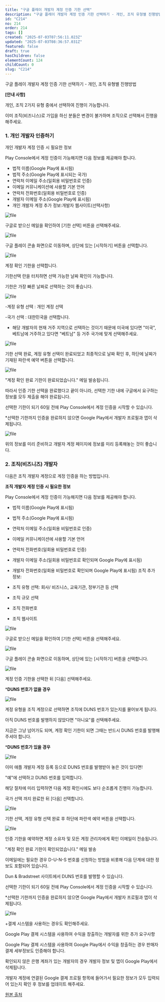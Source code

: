 ```yaml
---
title: "구글 플레이 개발자 계정 인증 기한 선택"
description: "구글 플레이 개발자 계정 인증 기한 선택하기 - 개인, 조직 유형별 진행방법    **[안내 사항]**  개인, 조직 2가지 유형 중에서 선택하여 진행이 가능합니다.  이미 조직(비즈니스)로 가입을 하신 분들은 변경이 불가하며 조직으로 선택해서 진행을 해주세요...."
id: "C214"
no: 214
order: 214
tags: []
created: "2025-07-03T07:56:11.023Z"
updated: "2025-07-03T08:36:57.031Z"
featured: false
draft: true
hasChildren: false
elementCount: 124
childCount: 0
slug: "C214"
---
```


구글 플레이 개발자 계정 인증 기한 선택하기 - 개인, 조직 유형별 진행방법



**[안내 사항]**

개인, 조직 2가지 유형 중에서 선택하여 진행이 가능합니다.

이미 조직(비즈니스)로 가입을 하신 분들은 변경이 불가하며 조직으로 선택해서 진행을 해주세요.



### 1. 개인 개발자 인증하기



개인 개발자 계정 인증 시 필요한 정보

Play Console에서 계정 인증이 가능해지면 다음 정보를 제공해야 합니다.

- 법적 이름(Google Play에 표시됨)
- 법적 주소(Google Play에 표시되는 국가)
- 연락처 이메일 주소(일회용 비밀번호로 인증)
- 이메일 커뮤니케이션에 사용할 기본 언어
- 연락처 전화번호(일회용 비밀번호로 인증)
- 개발자 이메일 주소(Google Play에 표시됨)
- 개인 개발자 계정 추가 정보:개발자 웹사이트(선택사항)


![file](/images/c0d9a6f146ff6fb63e5136cdb7e16e4f.jpg)

구글로 받으신 메일을 확인하여 [기한 선택] 버튼을 선택해주세요.



![file](/images/4a8168cca63df98beccc206766b2350e.jpg)

구글 플레이 콘솔 화면으로 이동하며, 상단에 있는 [시작하기] 버튼을 선택합니다.



![file](/images/32166d19baa74086daf10d8cecb510bb.jpg)

계정 확인 기한을 선택합니다.

기한선택 란을 터치하면 선택 가능한 날짜 확인이 가능합니다.

기한은 가장 빠른 날짜로 선택하는 것이 좋습니다.



![file](/images/35299049e12f9e60a70322ae154b0681.jpg)

-계정 유형 선택 : 개인 계정 선택

-국가 선택 : 대한민국을 선택합니다.

* 해당 개발자의 현재 거주 지역으로 선택하는 것이기 때문에 미국에 있다면 "미국", 베트남에 거주하고 있다면 "베트남" 등 거주 국가에 맞게 선택해주세요.



![file](/images/1371b8eed9719bd7f8bba4e578c097d2.jpg)

기한 선택 완료, 계정 유형 선택이 완료되었고 최종적으로 날짜 확인 후, 하단에 날짜가 기재된 파란색 예약 버튼을 선택합니다.



![file](/images/a8c225c6a7fdaa108d5373a243aae893.jpg)

"계정 확인 완료 기한이 완료되었습니다." 메일 발송됩니다.

따라서 인증 기한 선택을 완료했다고 끝이 아니라, 선택한 기한 내에 구글에서 요구하는 정보를 모두 제출을 해야 완료됩니다.

선택한 기한이 되기 60일 전에 Play Console에서 계정 인증을 시작할 수 있습니다.

*선택한 기한까지 인증을 완료하지 않으면 Google Play에서 개발자 프로필과 앱이 삭제됩니다.

![file](/images/83b8dede028fbe0525e8c268854716fa.jpg)

위의 정보를 미리 준비하고 개발자 계정 페이지에 정보를 미리 등록해놓는 것이 좋습니다.



### 2. 조직(비즈니즈) 개발자



다음은 조직 개발자 계정으로 계정 인증을 하는 방법입니다.



**조직 개발자 계정 인증 시 필요한 정보**

Play Console에서 계정 인증이 가능해지면 다음 정보를 제공해야 합니다.

- 법적 이름(Google Play에 표시됨)
- 법적 주소(Google Play에 표시됨)
- 연락처 이메일 주소(일회용 비밀번호로 인증)
- 이메일 커뮤니케이션에 사용할 기본 언어
- 연락처 전화번호(일회용 비밀번호로 인증)
- 개발자 이메일 주소(일회용 비밀번호로 확인되며 Google Play에 표시됨)
- 개발자 전화번호(일회용 비밀번호로 확인되며 Google Play에 표시됨)
조직 추가 정보:

- 조직 유형 선택: 회사/ 비즈니스, 교육기관, 정부기관 등 선택
- 조직 규모 선택
- 조직 전화번호
- 조직 웹사이트


![file](/images/433008592a2128cf65315a9f19e2947c.jpg)

구글로 받으신 메일을 확인하여 [기한 선택] 버튼을 선택해주세요.



![file](/images/d8bc3cc3e9e0b559f65844c9428cc5d0.jpg)

구글 플레이 콘솔 화면으로 이동하며, 상단에 있는 [시작하기] 버튼을 선택합니다.



![file](/images/5831d4763be959e5aca2f1224e3d3cf1.jpg)

계정 인증 기한을 선택한 뒤 [다음] 선택해주세요.



***DUNS 번호가 없을 경우**

![file](/images/ba374e98665648cd2223a8a4648d30c7.jpg)

계정 유형을 조직 계정으로 선택하면 조직에 DUNS 번호가 있는지를 물어보게 됩니다.

아직 DUNS 번호를 발행하지 않았다면 "아니요"를 선택해주세요.

지금은 그냥 넘어가도 되며, 계정 확인 기한이 되면 그때는 반드시 DUNS 번호를 발행해주셔야 합니다.



***DUNS 번호가 있을 경우**

![file](/images/4648beb510182a240cab92122a5aa295.jpg)

이미 애플 개발자 계정 등록 등으로 DUNS 번호를 발행받아 놓은 것이 있다면!

"예"에 선택하고 DUNS 번호를 입력합니다.

해당 절차에 미리 입력하면 다음 계정 확인시에도 보다 순조롭게 진행이 가능합니다.

국가 선택 까지 완료한 뒤 [다음] 선택합니다.



![file](/images/39f57d8ad2b58a4ecd550397ab81b625.jpg)

기한 선택, 계정 유형 선택 완료 후 하단에 파란색 예약 버튼을 선택합니다.



![file](/images/56aa9897f255971d887c7b499b762fd6.jpg)

인증 기한을 예약하면 계정 소유자 및 모든 계정 관리자에게 확인 이메일이 전송됩니다.

"계정 확인 완료 기한이 확인되었습니다." 메일 발송

이메일에는 필요한 경우 D-U-N-S 번호를 신청하는 방법을 비롯해 다음 단계에 대한 정보도 포함되어 있습니다.

Dun & Bradstreet 사이트에서 DUNS 번호를 발행할 수 있습니다.

선택한 기한이 되기 60일 전에 Play Console에서 계정 인증을 시작할 수 있습니다.

*선택한 기한까지 인증을 완료하지 않으면 Google Play에서 개발자 프로필과 앱이 삭제됩니다.

![file](/images/0b1b54c604d3b427abb9b5a80fea1006.jpg)



+결제 시스템을 사용하는 경우도 확인해주세요.

Google Play 결제 시스템을 사용하여 수익을 창출하는 개발자를 위한 추가 요구사항

Google Play 결제 시스템을 사용하여 Google Play에서 수익을 창출하는 경우 판매자 결제 세부정보도 인증해야 합니다.

확인되지 않은 은행 계좌가 있는 개발자의 경우 개발자 정보 및 앱이 Google Play에서 삭제됩니다.

개발자 계정에 연결된 Google 결제 프로필 항목에 들어가서 필요한 정보가 모두 입력되어 있는지 확인 후 정보를 업데이트 해주세요.



[원본 출처](https://documentation.swing2app.co.kr/knowledgebase/playstore/verification)
